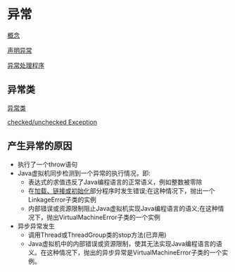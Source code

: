# 异常

[概念](Java_Exception_Concept.md)

[声明异常](Java_Eception_Declaration.md)

[异常处理程序](Java_Exception_Handling.md)

## 异常类

[异常类](Java_Exception_Class.md)

[checked/unchecked Exception](Java_Checked_And_Unchecked_Exception.md)


## 产生异常的原因

- 执行了一个throw语句
- Java虚拟机同步检测到一个异常的执行情况，即:
  - 表达式的求值违反了Java编程语言的正常语义，例如整数被零除
  - 在[加载、链接或初始化]()部分程序时发生错误;在这种情况下，抛出一个LinkageError子类的实例
  - 内部错误或资源限制阻止Java虚拟机实现Java编程语言的语义;在这种情况下，抛出VirtualMachineError子类的一个实例
- 异步异常发生 
  - 调用Thread或ThreadGroup类的stop方法(已弃用)
  - Java虚拟机中的内部错误或资源限制，使其无法实现Java编程语言的语义。在这种情况下，抛出的异步异常是VirtualMachineError子类的一个实例。